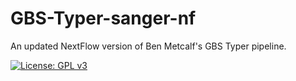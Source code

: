 # GBS-Typer-sanger-nf
An updated NextFlow version of Ben Metcalf's GBS Typer pipeline.

[![License: GPL v3](https://img.shields.io/badge/License-GPL%20v3-brightgreen.svg)](https://github.com/sanger-pathogens/GBS-Typer-sanger-nf/blob/master/LICENSE)

